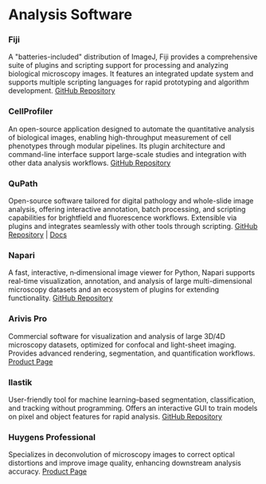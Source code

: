 # Analysis Software

### Fiji

A "batteries-included" distribution of ImageJ, Fiji provides a comprehensive suite of plugins and scripting support for processing and analyzing biological microscopy images. It features an integrated update system and supports multiple scripting languages for rapid prototyping and algorithm development.
[GitHub Repository](https://github.com/fiji/fiji)

### CellProfiler

An open-source application designed to automate the quantitative analysis of biological images, enabling high-throughput measurement of cell phenotypes through modular pipelines. Its plugin architecture and command-line interface support large-scale studies and integration with other data analysis workflows.
[GitHub Repository](https://github.com/CellProfiler/CellProfiler)

### QuPath

Open-source software tailored for digital pathology and whole-slide image analysis, offering interactive annotation, batch processing, and scripting capabilities for brightfield and fluorescence workflows. Extensible via plugins and integrates seamlessly with other tools through scripting.
[GitHub Repository](https://github.com/qupath/qupath) | [Docs](https://qupath.readthedocs.io)

### Napari

A fast, interactive, n‑dimensional image viewer for Python, Napari supports real-time visualization, annotation, and analysis of large multi-dimensional microscopy datasets and an ecosystem of plugins for extending functionality.
[GitHub Repository](https://github.com/napari/napari)

### Arivis Pro

Commercial software for visualization and analysis of large 3D/4D microscopy datasets, optimized for confocal and light-sheet imaging. Provides advanced rendering, segmentation, and quantification workflows.
[Product Page](https://www.arivis.com/products/arivis-pro)

### Ilastik

User-friendly tool for machine learning–based segmentation, classification, and tracking without programming. Offers an interactive GUI to train models on pixel and object features for rapid analysis.
[GitHub Repository](https://github.com/ilastik/ilastik)

### Huygens Professional

Specializes in deconvolution of microscopy images to correct optical distortions and improve image quality, enhancing downstream analysis accuracy.
[Product Page](https://svi.nl/HuygensSoftware)